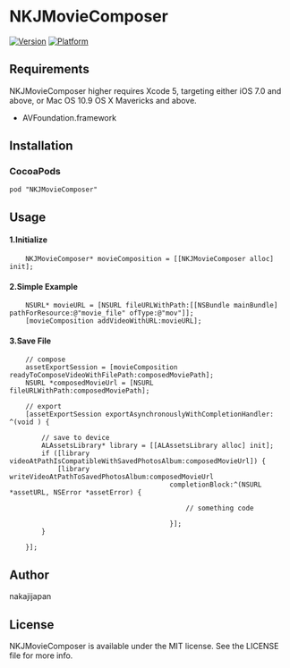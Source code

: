 # NKJMovieComposer

[![Version](http://cocoapod-badges.herokuapp.com/v/NKJMovieComposer/badge.png)](http://cocoadocs.org/docsets/NKJMovieComposer)
[![Platform](http://cocoapod-badges.herokuapp.com/p/NKJMovieComposer/badge.png)](http://cocoadocs.org/docsets/NKJMovieComposer)

## Requirements

NKJMovieComposer higher requires Xcode 5, targeting either iOS 7.0 and above, or Mac OS 10.9 OS X Mavericks and above.

* AVFoundation.framework

## Installation

### CocoaPods

```
pod "NKJMovieComposer"
```

## Usage

#### 1.Initialize

```obj-c
    NKJMovieComposer* movieComposition = [[NKJMovieComposer alloc] init];
```

#### 2.Simple Example

```obj-c
    NSURL* movieURL = [NSURL fileURLWithPath:[[NSBundle mainBundle] pathForResource:@"movie_file" ofType:@"mov"]];
    [movieComposition addVideoWithURL:movieURL];
```

#### 3.Save File

```obj-c
    // compose
    assetExportSession = [movieComposition readyToComposeVideoWithFilePath:composedMoviePath];
    NSURL *composedMovieUrl = [NSURL fileURLWithPath:composedMoviePath];

    // export
    [assetExportSession exportAsynchronouslyWithCompletionHandler: ^(void ) {

        // save to device
        ALAssetsLibrary* library = [[ALAssetsLibrary alloc] init];
        if ([library videoAtPathIsCompatibleWithSavedPhotosAlbum:composedMovieUrl]) {
            [library writeVideoAtPathToSavedPhotosAlbum:composedMovieUrl
                                        completionBlock:^(NSURL *assetURL, NSError *assetError) {

                                            // something code

                                        }];
        }

    }];
```

## Author

nakajijapan

## License

NKJMovieComposer is available under the MIT license. See the LICENSE file for more info.

